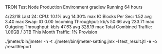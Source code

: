TRON Test Node Production Environment
gradlew Running 64 hours

4/23/18
Last 24:
CPU: 10.1% avg 14.30% max
IO Blocks Per Sec: 1.52 avg 3.40 max
Swap: IO 0.00
Incoming Throughput: kb/s 50.66 avg 233.71 max
Outgoing Throughput: kb/s 47.63 avg 328.19 max
Total Combined Traffic: 1.06GB / 3TB
This Month Traffic: 1% Provision


 ./jmeter/bin/jmeter -n -t ./jmeter/bin/jmeter-setting.jmx -l test_result.jtl -e -o /resultReport